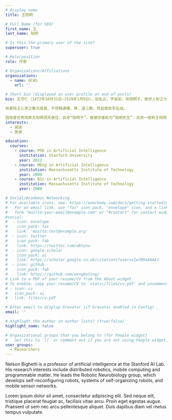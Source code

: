 ```yaml
---
# Display name
title: 王阳明

# Full Name (for SEO)
first_name: 王
last_name: 阳明

# Is this the primary user of the site?
superuser: true

# Role/position
role: 作家

# Organizations/Affiliations
organizations:
  - name: UCAS
    url: ''

# Short bio (displayed in user profile at end of posts)
bio: 王守仁（1472年10月31日—1529年1月9日），幼名云，字伯安，号阳明子，故世人称之为王阳明，浙江绍兴府余姚县（今浙江省宁波余姚市）人，明代中期乃至中国历史上重要和影响深远的思想家、哲学家[1]、书法家、文学家、政治家、军事家、重臣、教育家、儒生、阳明学者、心理学家，也是汉字文化圈中最重要的儒家学者之一，其哲学思想对中国和东亚走势和哲学影响深远，改变了明朝往后的发展，间接刺激商品经济发展，对300多年后日本的明治维新奠定思想基础，因此在儒家之中占有极其重要的地位。官至南京兵部尚书、都察院左都御史，因平定宸濠之乱等军功而封爵新建伯，隆庆时追赠侯爵。谥文成。

他是陆王心学之集大成者，不但精通儒、释、道三教，而且能统军征战。

因他曾在贵阳修文阳明洞天居住，自号“阳明子”，故被学者称为“阳明先生”，后世一般称王阳明，其学说世称“阳明学”，在中国、日本、朝鲜半岛都有重要而深远的影响。
interests:
  - 阅读
  - 旅游

education:
  courses:
    - course: PhD in Artificial Intelligence
      institution: Stanford University
      year: 2012
    - course: MEng in Artificial Intelligence
      institution: Massachusetts Institute of Technology
      year: 2009
    - course: BSc in Artificial Intelligence
      institution: Massachusetts Institute of Technology
      year: 2008

# Social/Academic Networking
# For available icons, see: https://wowchemy.com/docs/getting-started/page-builder/#icons
#   For an email link, use "fas" icon pack, "envelope" icon, and a link in the
#   form "mailto:your-email@example.com" or "#contact" for contact widget.
#social:
#  - icon: envelope
#    icon_pack: fas
#    link: 'mailto:test@example.org'
#  - icon: twitter
#    icon_pack: fab
#    link: https://twitter.com/wbtynu
#  - icon: google-scholar
#    icon_pack: ai
#    link: https://scholar.google.co.uk/citations?user=sIwtMXoAAAAJ
#  - icon: github
#    icon_pack: fab
#    link: https://github.com/wangboting/
# Link to a PDF of your resume/CV from the About widget.
# To enable, copy your resume/CV to `static/files/cv.pdf` and uncomment the lines below.
# - icon: cv
#   icon_pack: ai
#   link: files/cv.pdf

# Enter email to display Gravatar (if Gravatar enabled in Config)
email: ''

# Highlight the author in author lists? (true/false)
highlight_name: false

# Organizational groups that you belong to (for People widget)
#   Set this to `[]` or comment out if you are not using People widget.
user_groups:
  - Researchers
---
```


Nelson Bighetti is a professor of artificial intelligence at the Stanford AI Lab. His research interests include distributed robotics, mobile computing and programmable matter. He leads the Robotic Neurobiology group, which develops self-reconfiguring robots, systems of self-organizing robots, and mobile sensor networks.

Lorem ipsum dolor sit amet, consectetur adipiscing elit. Sed neque elit, tristique placerat feugiat ac, facilisis vitae arcu. Proin eget egestas augue. Praesent ut sem nec arcu pellentesque aliquet. Duis dapibus diam vel metus tempus vulputate.
